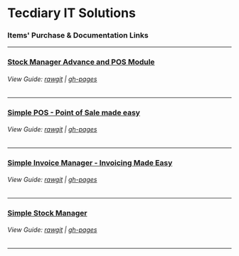 # Tecdiary IT Solutions

### Items' Purchase & Documentation Links
*****
### [Stock Manager Advance and POS Module](http://codecanyon.net/item/stock-manager-advance-invoice-inventory-system/3647040/?ref=Tecdiary)
###### View Guide: [rawgit](http://rawgit.com/tecdiary/sma-guide/gh-pages/index.html) | [gh-pages](http://tecdiary.github.io/sma-guide/)
*****
### [Simple POS - Point of Sale made easy](http://codecanyon.net/item/simple-pos-point-of-sale-made-easy/3947976?ref=Tecdiary)
###### View Guide: [rawgit](http://rawgit.com/tecdiary/spos-guide/gh-pages/index.html) | [gh-pages](http://tecdiary.github.io/spos-guide/)
*****
### [Simple Invoice Manager - Invoicing Made Easy](http://codecanyon.net/item/simple-invoice-manager-invoicing-made-easy/4259689?ref=Tecdiary)
###### View Guide: [rawgit](http://rawgit.com/tecdiary/sim-guide/gh-pages/index.html) | [gh-pages](http://tecdiary.github.io/sim-guide/)
*****
### [Simple Stock Manager](http://codecanyon.net/item/simple-stock-manager/2736749?ref=Tecdiary)
###### View Guide: [rawgit](http://rawgit.com/tecdiary/ssm-guide/gh-pages/index.html) | [gh-pages](http://tecdiary.github.io/ssm-guide/)
*****
